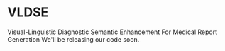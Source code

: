 # VLDSE
Visual-Linguistic Diagnostic Semantic Enhancement For Medical Report Generation
We'll be releasing our code soon.
